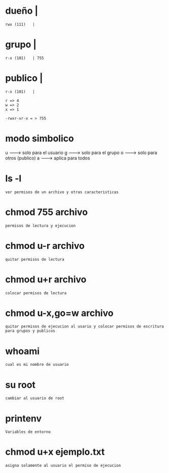 # dueño         |
    rwx (111)   |
# grupo         |
    r-x (101)   | 755
# publico       |
    r-x (101)   |

    r => 4
    w => 2
    x => 1

    -rwxr-xr-x = > 755

# modo simbolico
u ---> solo para el usuario
g ---> solo para el grupo
o ---> solo para otros (publico)
a ---> aplica para todos

# ls -l
    ver permisos de un archivo y otras caracteristicas

# chmod 755 archivo
    permisos de lectura y ejecucion
# chmod u-r archivo
    quitar permisos de lectura
# chmod u+r archivo
    colocar permisos de lectura
# chmod u-x,go=w archivo
    quitar permisos de ejecucion al usario y colocar permisos de escritura para grupos y publicos

# whoami
    cual es mi nombre de usuario
# su root
    cambiar al usuario de root

# printenv
    Variables de entorno

# chmod u+x ejemplo.txt
    asigna solamente al usuario el permiso de ejecucion